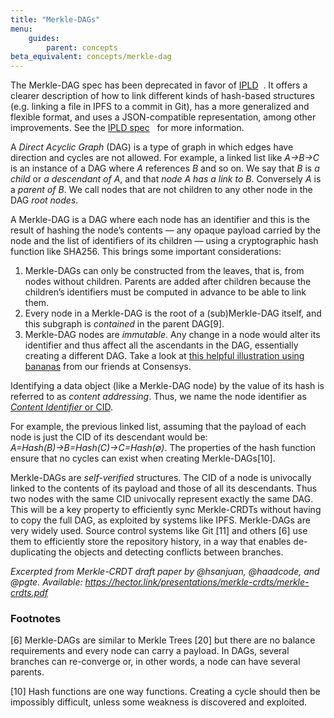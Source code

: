 ```yaml
---
title: "Merkle-DAGs"
menu:
    guides:
        parent: concepts
beta_equivalent: concepts/merkle-dag
---
```


<div class="alert alert-info">
The Merkle-DAG spec has been deprecated in favor of <a class="button button-primary" href="https://ipld.io" role="button" target="_blank">IPLD</a> &nbsp;<i class="fa fa-external-link-square-alt"></i>. It offers a clearer description of how to link different kinds of hash-based structures (e.g. linking a file in IPFS to a commit in Git), has a more generalized and flexible format, and uses a JSON-compatible representation, among other improvements. See the <a class="button button-primary" href="https://github.com/ipld/specs" role="button" target="_blank">IPLD spec</a> &nbsp;<i class="fa fa-external-link-square-alt"></i> for more information.
</div>

A _Direct Acyclic Graph_ (DAG) is a type of graph in which edges have direction and cycles are not allowed. For example, a linked list like _A→B→C_ is an instance of a DAG where _A_ references _B_ and so on. We say that _B_ is _a child_ or _a descendant of A_, and that _node A has a link to B_. Conversely _A_ is a _parent of B_. We call nodes that are not children to any other node in the DAG _root nodes_.

A Merkle-DAG is a DAG where each node has an identifier and this is the result of hashing the node’s contents — any opaque payload carried by the node and the list of identifiers of its children — using a cryptographic hash function like SHA256. This brings some important considerations:

  1. Merkle-DAGs can only be constructed from the leaves, that is, from nodes without children. Parents are added after children because the children’s identifiers must be computed in advance to be able to link them.
  1. Every node in a Merkle-DAG is the root of a (sub)Merkle-DAG itself, and this subgraph is _contained_ in the parent DAG[9].
  1.  Merkle-DAG nodes are _immutable_. Any change in a node would alter its identifier and thus affect all the ascendants in the DAG, essentially creating a different DAG. Take a look at [this helpful illustration using bananas](https://media.consensys.net/ever-wonder-how-merkle-trees-work-c2f8b7100ed3) from our friends at Consensys.

Identifying a data object (like a Merkle-DAG node) by the value of its hash is referred to as _content addressing_.  Thus, we name the node identifier as [_Content Identifier_ or CID](/guides/concepts/cid).

For example, the previous linked list, assuming that the payload of each node is just the CID of its descendant would  be: _A=Hash(B)→B=Hash(C)→C=Hash(∅)_. The properties of the hash function ensure that no cycles can exist when creating Merkle-DAGs[10].

Merkle-DAGs are _self-verified_ structures. The CID of a node is univocally linked to the contents of its payload and those of all its descendants. Thus two nodes with the same CID univocally represent exactly the same DAG. This will be a key property to efficiently sync Merkle-CRDTs without having to copy the full DAG, as exploited by systems like IPFS. Merkle-DAGs are very widely used. Source control systems  like Git [11] and others [6] use them to efficiently store the repository history, in a way that enables de-duplicating the objects and detecting conflicts between branches.

_Excerpted from Merkle-CRDT draft paper by @hsanjuan, @haadcode, and @pgte. Available: https://hector.link/presentations/merkle-crdts/merkle-crdts.pdf_


### Footnotes

[6] Merkle-DAGs are similar to Merkle Trees [20] but there are no balance requirements and every node can carry a payload. In DAGs, several branches can re-converge or, in other words, a node can have several parents.

[10] Hash functions are one way functions. Creating a cycle should then be impossibly difficult, unless some weakness is discovered and exploited.
